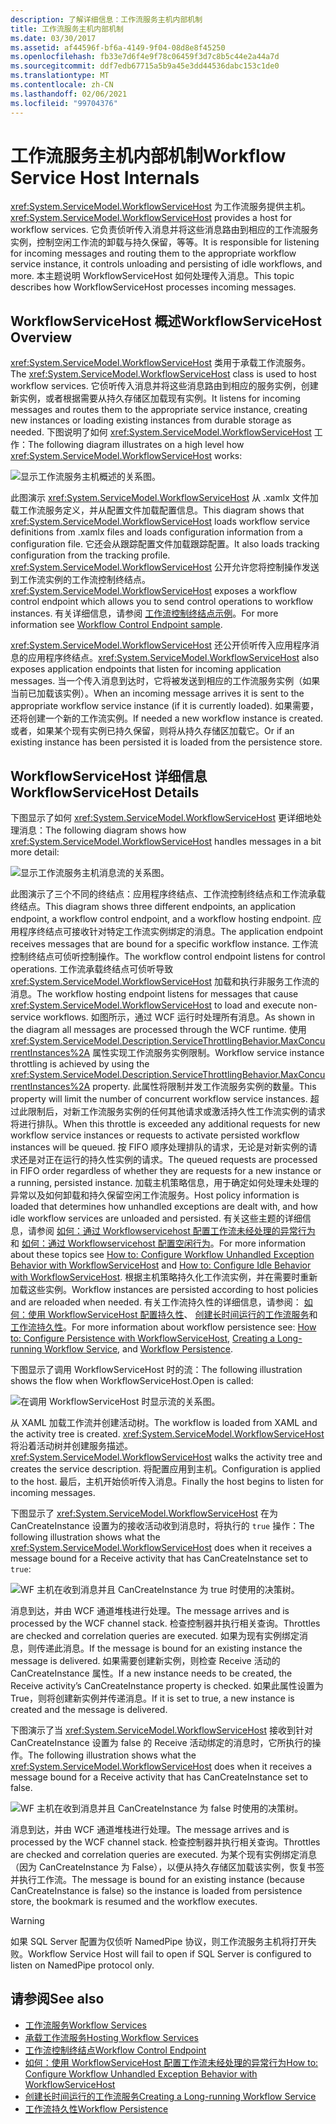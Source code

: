 ```yaml
---
description: 了解详细信息：工作流服务主机内部机制
title: 工作流服务主机内部机制
ms.date: 03/30/2017
ms.assetid: af44596f-bf6a-4149-9f04-08d8e8f45250
ms.openlocfilehash: fb33e7d6f4e9f78c06459f3d7c8b5c44e2a44a7d
ms.sourcegitcommit: ddf7edb67715a5b9a45e3dd44536dabc153c1de0
ms.translationtype: MT
ms.contentlocale: zh-CN
ms.lasthandoff: 02/06/2021
ms.locfileid: "99704376"
---
```

# <a name="workflow-service-host-internals"></a><span data-ttu-id="99a5a-103">工作流服务主机内部机制</span><span class="sxs-lookup"><span data-stu-id="99a5a-103">Workflow Service Host Internals</span></span>

<span data-ttu-id="99a5a-104"><xref:System.ServiceModel.WorkflowServiceHost> 为工作流服务提供主机。</span><span class="sxs-lookup"><span data-stu-id="99a5a-104"><xref:System.ServiceModel.WorkflowServiceHost> provides a host for workflow services.</span></span> <span data-ttu-id="99a5a-105">它负责侦听传入消息并将这些消息路由到相应的工作流服务实例，控制空闲工作流的卸载与持久保留，等等。</span><span class="sxs-lookup"><span data-stu-id="99a5a-105">It is responsible for listening for incoming messages and routing them to the appropriate workflow service instance, it controls unloading and persisting of idle workflows, and more.</span></span> <span data-ttu-id="99a5a-106">本主题说明 WorkflowServiceHost 如何处理传入消息。</span><span class="sxs-lookup"><span data-stu-id="99a5a-106">This topic describes how WorkflowServiceHost processes incoming messages.</span></span>  
  
## <a name="workflowservicehost-overview"></a><span data-ttu-id="99a5a-107">WorkflowServiceHost 概述</span><span class="sxs-lookup"><span data-stu-id="99a5a-107">WorkflowServiceHost Overview</span></span>  

<span data-ttu-id="99a5a-108"><xref:System.ServiceModel.WorkflowServiceHost> 类用于承载工作流服务。</span><span class="sxs-lookup"><span data-stu-id="99a5a-108">The <xref:System.ServiceModel.WorkflowServiceHost> class is used to host workflow services.</span></span> <span data-ttu-id="99a5a-109">它侦听传入消息并将这些消息路由到相应的服务实例，创建新实例，或者根据需要从持久存储区加载现有实例。</span><span class="sxs-lookup"><span data-stu-id="99a5a-109">It listens for incoming messages and routes them to the appropriate service instance, creating new instances or loading existing instances from durable storage as needed.</span></span> <span data-ttu-id="99a5a-110">下图说明了如何 <xref:System.ServiceModel.WorkflowServiceHost> 工作：</span><span class="sxs-lookup"><span data-stu-id="99a5a-110">The following diagram illustrates on a high level how <xref:System.ServiceModel.WorkflowServiceHost> works:</span></span>
  
 ![显示工作流服务主机概述的关系图。](./media/workflow-service-host-internals/workflow-service-host-high-level-overview.gif)  
  
 <span data-ttu-id="99a5a-112">此图演示 <xref:System.ServiceModel.WorkflowServiceHost> 从 .xamlx 文件加载工作流服务定义，并从配置文件加载配置信息。</span><span class="sxs-lookup"><span data-stu-id="99a5a-112">This diagram shows that <xref:System.ServiceModel.WorkflowServiceHost> loads workflow service definitions from .xamlx files and loads configuration information from a configuration file.</span></span> <span data-ttu-id="99a5a-113">它还会从跟踪配置文件加载跟踪配置。</span><span class="sxs-lookup"><span data-stu-id="99a5a-113">It also loads tracking configuration from the tracking profile.</span></span> <span data-ttu-id="99a5a-114"><xref:System.ServiceModel.WorkflowServiceHost> 公开允许您将控制操作发送到工作流实例的工作流控制终结点。</span><span class="sxs-lookup"><span data-stu-id="99a5a-114"><xref:System.ServiceModel.WorkflowServiceHost> exposes a workflow control endpoint which allows you to send control operations to workflow instances.</span></span>  <span data-ttu-id="99a5a-115">有关详细信息，请参阅 [工作流控制终结点示例](workflow-control-endpoint.md)。</span><span class="sxs-lookup"><span data-stu-id="99a5a-115">For more information see [Workflow Control Endpoint sample](workflow-control-endpoint.md).</span></span>  
  
 <span data-ttu-id="99a5a-116"><xref:System.ServiceModel.WorkflowServiceHost> 还公开侦听传入应用程序消息的应用程序终结点。</span><span class="sxs-lookup"><span data-stu-id="99a5a-116"><xref:System.ServiceModel.WorkflowServiceHost> also exposes application endpoints that listen for incoming application messages.</span></span> <span data-ttu-id="99a5a-117">当一个传入消息到达时，它将被发送到相应的工作流服务实例（如果当前已加载该实例）。</span><span class="sxs-lookup"><span data-stu-id="99a5a-117">When an incoming message arrives it is sent to the appropriate workflow service instance (if it is currently loaded).</span></span> <span data-ttu-id="99a5a-118">如果需要，还将创建一个新的工作流实例。</span><span class="sxs-lookup"><span data-stu-id="99a5a-118">If needed a new workflow instance is created.</span></span> <span data-ttu-id="99a5a-119">或者，如果某个现有实例已持久保留，则将从持久存储区加载它。</span><span class="sxs-lookup"><span data-stu-id="99a5a-119">Or if an existing instance has been persisted it is loaded from the persistence store.</span></span>  
  
## <a name="workflowservicehost-details"></a><span data-ttu-id="99a5a-120">WorkflowServiceHost 详细信息</span><span class="sxs-lookup"><span data-stu-id="99a5a-120">WorkflowServiceHost Details</span></span>  

 <span data-ttu-id="99a5a-121">下图显示了如何 <xref:System.ServiceModel.WorkflowServiceHost> 更详细地处理消息：</span><span class="sxs-lookup"><span data-stu-id="99a5a-121">The following diagram shows how <xref:System.ServiceModel.WorkflowServiceHost> handles messages in a bit more detail:</span></span>  
  
 ![显示工作流服务主机消息流的关系图。](./media/workflow-service-host-internals/workflow-service-host-message-flow.gif)  
  
 <span data-ttu-id="99a5a-123">此图演示了三个不同的终结点：应用程序终结点、工作流控制终结点和工作流承载终结点。</span><span class="sxs-lookup"><span data-stu-id="99a5a-123">This diagram shows three different endpoints, an application endpoint, a workflow control endpoint, and a workflow hosting endpoint.</span></span> <span data-ttu-id="99a5a-124">应用程序终结点可接收针对特定工作流实例绑定的消息。</span><span class="sxs-lookup"><span data-stu-id="99a5a-124">The application endpoint receives messages that are bound for a specific workflow instance.</span></span> <span data-ttu-id="99a5a-125">工作流控制终结点可侦听控制操作。</span><span class="sxs-lookup"><span data-stu-id="99a5a-125">The workflow control endpoint listens for control operations.</span></span> <span data-ttu-id="99a5a-126">工作流承载终结点可侦听导致 <xref:System.ServiceModel.WorkflowServiceHost> 加载和执行非服务工作流的消息。</span><span class="sxs-lookup"><span data-stu-id="99a5a-126">The workflow hosting endpoint listens for messages that cause <xref:System.ServiceModel.WorkflowServiceHost> to load and execute non-service workflows.</span></span> <span data-ttu-id="99a5a-127">如图所示，通过 WCF 运行时处理所有消息。</span><span class="sxs-lookup"><span data-stu-id="99a5a-127">As shown in the diagram all messages are processed through the WCF runtime.</span></span>  <span data-ttu-id="99a5a-128">使用 <xref:System.ServiceModel.Description.ServiceThrottlingBehavior.MaxConcurrentInstances%2A> 属性实现工作流服务实例限制。</span><span class="sxs-lookup"><span data-stu-id="99a5a-128">Workflow service instance throttling is achieved by using the <xref:System.ServiceModel.Description.ServiceThrottlingBehavior.MaxConcurrentInstances%2A> property.</span></span> <span data-ttu-id="99a5a-129">此属性将限制并发工作流服务实例的数量。</span><span class="sxs-lookup"><span data-stu-id="99a5a-129">This property will limit the number of concurrent workflow service instances.</span></span> <span data-ttu-id="99a5a-130">超过此限制后，对新工作流服务实例的任何其他请求或激活持久性工作流实例的请求将进行排队。</span><span class="sxs-lookup"><span data-stu-id="99a5a-130">When this throttle is exceeded any additional requests for new workflow service instances or requests to activate persisted workflow instances will be queued.</span></span> <span data-ttu-id="99a5a-131">按 FIFO 顺序处理排队的请求，无论是对新实例的请求还是对正在运行的持久性实例的请求。</span><span class="sxs-lookup"><span data-stu-id="99a5a-131">The queued requests are processed in FIFO order regardless of whether they are requests for a new instance or a running, persisted instance.</span></span> <span data-ttu-id="99a5a-132">加载主机策略信息，用于确定如何处理未处理的异常以及如何卸载和持久保留空闲工作流服务。</span><span class="sxs-lookup"><span data-stu-id="99a5a-132">Host policy information is loaded that determines how unhandled exceptions are dealt with, and how idle workflow services are unloaded and persisted.</span></span> <span data-ttu-id="99a5a-133">有关这些主题的详细信息，请参阅 [如何：通过 Workflowservicehost 配置工作流未经处理的异常行为](config-workflow-unhandled-exception-workflowservicehost.md) 和 [如何：通过 Workflowservicehost 配置空闲行为](how-to-configure-idle-behavior-with-workflowservicehost.md)。</span><span class="sxs-lookup"><span data-stu-id="99a5a-133">For more information about these topics see [How to: Configure Workflow Unhandled Exception Behavior with WorkflowServiceHost](config-workflow-unhandled-exception-workflowservicehost.md) and [How to: Configure Idle Behavior with WorkflowServiceHost](how-to-configure-idle-behavior-with-workflowservicehost.md).</span></span> <span data-ttu-id="99a5a-134">根据主机策略持久化工作流实例，并在需要时重新加载这些实例。</span><span class="sxs-lookup"><span data-stu-id="99a5a-134">Workflow instances are persisted according to host policies and are reloaded when needed.</span></span> <span data-ttu-id="99a5a-135">有关工作流持久性的详细信息，请参阅： [如何：使用 WorkflowServiceHost 配置持久性](how-to-configure-persistence-with-workflowservicehost.md)、 [创建长时间运行的工作流服务](creating-a-long-running-workflow-service.md)和 [工作流持久性](../../windows-workflow-foundation/workflow-persistence.md)。</span><span class="sxs-lookup"><span data-stu-id="99a5a-135">For more information about workflow persistence see: [How to: Configure Persistence with WorkflowServiceHost](how-to-configure-persistence-with-workflowservicehost.md), [Creating a Long-running Workflow Service](creating-a-long-running-workflow-service.md), and [Workflow Persistence](../../windows-workflow-foundation/workflow-persistence.md).</span></span>  
  
 <span data-ttu-id="99a5a-136">下图显示了调用 WorkflowServiceHost 时的流：</span><span class="sxs-lookup"><span data-stu-id="99a5a-136">The following illustration shows the flow when WorkflowServiceHost.Open is called:</span></span>  
  
 ![在调用 WorkflowServiceHost 时显示流的关系图。](./media/workflow-service-host-internals/workflow-service-host-open.gif)  
  
 <span data-ttu-id="99a5a-138">从 XAML 加载工作流并创建活动树。</span><span class="sxs-lookup"><span data-stu-id="99a5a-138">The workflow is loaded from XAML and the activity tree is created.</span></span> <span data-ttu-id="99a5a-139"><xref:System.ServiceModel.WorkflowServiceHost> 将沿着活动树并创建服务描述。</span><span class="sxs-lookup"><span data-stu-id="99a5a-139"><xref:System.ServiceModel.WorkflowServiceHost> walks the activity tree and creates the service description.</span></span> <span data-ttu-id="99a5a-140">将配置应用到主机。</span><span class="sxs-lookup"><span data-stu-id="99a5a-140">Configuration is applied to the host.</span></span> <span data-ttu-id="99a5a-141">最后，主机开始侦听传入消息。</span><span class="sxs-lookup"><span data-stu-id="99a5a-141">Finally the host begins to listen for incoming messages.</span></span>  
  
 <span data-ttu-id="99a5a-142">下图显示了 <xref:System.ServiceModel.WorkflowServiceHost> 在为 CanCreateInstance 设置为的接收活动收到消息时，将执行的 `true` 操作：</span><span class="sxs-lookup"><span data-stu-id="99a5a-142">The following illustration shows what the <xref:System.ServiceModel.WorkflowServiceHost> does when it receives a message bound for a Receive activity that has CanCreateInstance set to `true`:</span></span>  
  
 ![WF 主机在收到消息并且 CanCreateInstance 为 true 时使用的决策树。](./media/workflow-service-host-internals/workflow-service-host-receive-message-cancreateinstance.gif)  
  
 <span data-ttu-id="99a5a-144">消息到达，并由 WCF 通道堆栈进行处理。</span><span class="sxs-lookup"><span data-stu-id="99a5a-144">The message arrives and is processed by the WCF channel stack.</span></span> <span data-ttu-id="99a5a-145">检查控制器并执行相关查询。</span><span class="sxs-lookup"><span data-stu-id="99a5a-145">Throttles are checked and correlation queries are executed.</span></span> <span data-ttu-id="99a5a-146">如果为现有实例绑定消息，则传递此消息。</span><span class="sxs-lookup"><span data-stu-id="99a5a-146">If the message is bound for an existing instance the message is delivered.</span></span> <span data-ttu-id="99a5a-147">如果需要创建新实例，则检查 Receive 活动的 CanCreateInstance 属性。</span><span class="sxs-lookup"><span data-stu-id="99a5a-147">If a new instance needs to be created, the Receive activity’s CanCreateInstance property is checked.</span></span> <span data-ttu-id="99a5a-148">如果此属性设置为 True，则将创建新实例并传递消息。</span><span class="sxs-lookup"><span data-stu-id="99a5a-148">If it is set to true, a new instance is created and the message is delivered.</span></span>  
  
 <span data-ttu-id="99a5a-149">下图演示了当 <xref:System.ServiceModel.WorkflowServiceHost> 接收到针对 CanCreateInstance 设置为 false 的 Receive 活动绑定的消息时，它所执行的操作。</span><span class="sxs-lookup"><span data-stu-id="99a5a-149">The following illustration shows what the <xref:System.ServiceModel.WorkflowServiceHost> does when it receives a message bound for a Receive activity that has CanCreateInstance set to false.</span></span>  
  
 ![WF 主机在收到消息并且 CanCreateInstance 为 false 时使用的决策树。](./media/workflow-service-host-internals/workflow-service-host-receive-message.gif)  
  
 <span data-ttu-id="99a5a-151">消息到达，并由 WCF 通道堆栈进行处理。</span><span class="sxs-lookup"><span data-stu-id="99a5a-151">The message arrives and is processed by the WCF channel stack.</span></span> <span data-ttu-id="99a5a-152">检查控制器并执行相关查询。</span><span class="sxs-lookup"><span data-stu-id="99a5a-152">Throttles are checked and correlation queries are executed.</span></span> <span data-ttu-id="99a5a-153">为某个现有实例绑定消息（因为 CanCreateInstance 为 False），以便从持久存储区加载该实例，恢复书签并执行工作流。</span><span class="sxs-lookup"><span data-stu-id="99a5a-153">The message is bound for an existing instance (because CanCreateInstance is false) so the instance is loaded from persistence store, the bookmark is resumed and the workflow executes.</span></span>  
  
> [!WARNING]
> <span data-ttu-id="99a5a-154">如果 SQL Server 配置为仅侦听 NamedPipe 协议，则工作流服务主机将打开失败。</span><span class="sxs-lookup"><span data-stu-id="99a5a-154">Workflow Service Host will fail to open if SQL Server is configured to listen on NamedPipe protocol only.</span></span>  
  
## <a name="see-also"></a><span data-ttu-id="99a5a-155">请参阅</span><span class="sxs-lookup"><span data-stu-id="99a5a-155">See also</span></span>

- [<span data-ttu-id="99a5a-156">工作流服务</span><span class="sxs-lookup"><span data-stu-id="99a5a-156">Workflow Services</span></span>](workflow-services.md)
- [<span data-ttu-id="99a5a-157">承载工作流服务</span><span class="sxs-lookup"><span data-stu-id="99a5a-157">Hosting Workflow Services</span></span>](hosting-workflow-services.md)
- [<span data-ttu-id="99a5a-158">工作流控制终结点</span><span class="sxs-lookup"><span data-stu-id="99a5a-158">Workflow Control Endpoint</span></span>](workflow-control-endpoint.md)
- [<span data-ttu-id="99a5a-159">如何：使用 WorkflowServiceHost 配置工作流未经处理的异常行为</span><span class="sxs-lookup"><span data-stu-id="99a5a-159">How to: Configure Workflow Unhandled Exception Behavior with WorkflowServiceHost</span></span>](config-workflow-unhandled-exception-workflowservicehost.md)
- [<span data-ttu-id="99a5a-160">创建长时间运行的工作流服务</span><span class="sxs-lookup"><span data-stu-id="99a5a-160">Creating a Long-running Workflow Service</span></span>](creating-a-long-running-workflow-service.md)
- [<span data-ttu-id="99a5a-161">工作流持久性</span><span class="sxs-lookup"><span data-stu-id="99a5a-161">Workflow Persistence</span></span>](../../windows-workflow-foundation/workflow-persistence.md)
